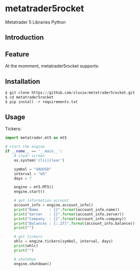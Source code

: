 # metatrader5rocket
Metatrader 5 Libraries Python

## Introduction

## Feature

At the momment, metatrader5rocket supports:

## Installation

```python
$ git clone https://github.com/sluvie/metatrader5rocket.git
$ cd metatrader5rocket
$ pip install -r requirements.txt
```
## Usage

Tickers:
```python
import metatrader.mt5 as mt5

# start the engine
if __name__ == '__main__':
    # clear screen
    os.system('cls||clear')

    symbol = "XAUUSD"
    interval = "m5"
    days = 7

    engine = mt5.MT5()
    engine.start()

    # get information account
    account_info = engine.account_info()
    print("Name     : {}".format(account_info.name))
    print("Server   : {}".format(account_info.server))
    print("Company  : {}".format(account_info.company))
    print("Balances : {:.2f}".format(account_info.balance))
    print("")

    # get tickers
    ohlc = engine.tickers(symbol, interval, days)
    print(ohlc)
    print("")

    # shutdown
    engine.shutdown()
```

